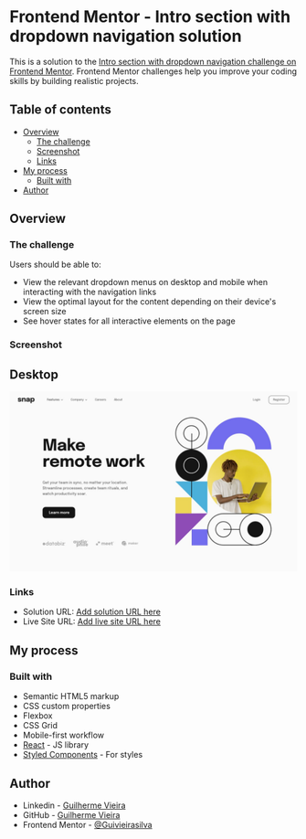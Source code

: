 # Frontend Mentor - Intro section with dropdown navigation solution

This is a solution to the [Intro section with dropdown navigation challenge on Frontend Mentor](https://www.frontendmentor.io/challenges/intro-section-with-dropdown-navigation-ryaPetHE5). Frontend Mentor challenges help you improve your coding skills by building realistic projects. 

## Table of contents

- [Overview](#overview)
  - [The challenge](#the-challenge)
  - [Screenshot](#screenshot)
  - [Links](#links)
- [My process](#my-process)
  - [Built with](#built-with)
- [Author](#author)


## Overview

### The challenge

Users should be able to:

- View the relevant dropdown menus on desktop and mobile when interacting with the navigation links
- View the optimal layout for the content depending on their device's screen size
- See hover states for all interactive elements on the page

### Screenshot

## Desktop

![](./design/desktop-design.jpg)

### Links

- Solution URL: [Add solution URL here](https://github.com/Guivieirasilva/landingPage-FrondendMentor.io)
- Live Site URL: [Add live site URL here](https://make-remote-work.netlify.app/)

## My process

### Built with

- Semantic HTML5 markup
- CSS custom properties
- Flexbox
- CSS Grid
- Mobile-first workflow
- [React](https://reactjs.org/) - JS library
- [Styled Components](https://styled-components.com/) - For styles


## Author

- Linkedin - [Guilherme Vieira](https://www.linkedin.com/in/guilherme-vieira-silva/)
- GitHub - [Guilherme Vieira](https://www.your-site.com)
- Frontend Mentor - [@Guivieirasilva](https://www.frontendmentor.io/profile/Guivieirasilva)





